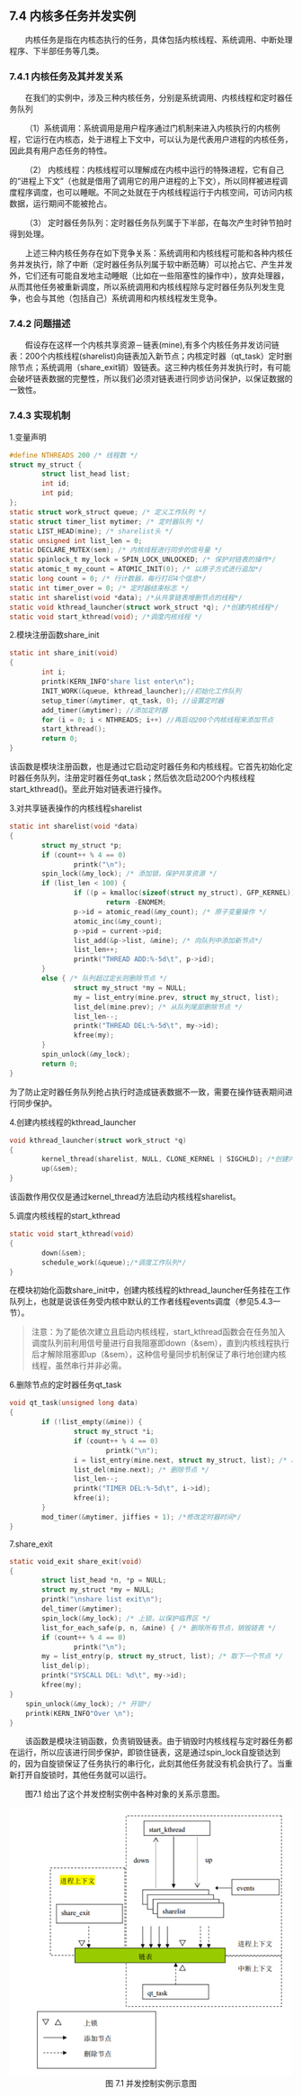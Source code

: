 ## 7.4 内核多任务并发实例

&emsp;&emsp;内核任务是指在内核态执行的任务，具体包括内核线程、系统调用、中断处理程序、下半部任务等几类。

### 7.4.1 内核任务及其并发关系

&emsp;&emsp;在我们的实例中，涉及三种内核任务，分别是系统调用、内核线程和定时器任务队列

&emsp;&emsp;（1）系统调用：系统调用是用户程序通过门机制来进入内核执行的内核例程，它运行在内核态，处于进程上下文中，可以认为是代表用户进程的内核任务，因此具有用户态任务的特性。

&emsp;&emsp;（2） 内核线程：内核线程可以理解成在内核中运行的特殊进程，它有自己的“进程上下文”（也就是借用了调用它的用户进程的上下文），所以同样被进程调度程序调度，也可以睡眠。不同之处就在于内核线程运行于内核空间，可访问内核数据，运行期间不能被抢占。

&emsp;&emsp;（3） 定时器任务队列：定时器任务队列属于下半部，在每次产生时钟节拍时得到处理。

&emsp;&emsp;上述三种内核任务存在如下竞争关系：系统调用和内核线程可能和各种内核任务并发执行，除了中断（定时器任务队列属于软中断范畴）可以抢占它、产生并发外，它们还有可能自发地主动睡眠（比如在一些阻塞性的操作中），放弃处理器，从而其他任务被重新调度，所以系统调用和内核线程除与定时器任务队列发生竞争，也会与其他（包括自己）系统调用和内核线程发生竞争。

### 7.4.2 问题描述

&emsp;&emsp;假设存在这样一个内核共享资源－链表(mine),有多个内核任务并发访问链表：200个内核线程(sharelist)向链表加入新节点；内核定时器（qt\_task）定时删除节点；系统调用（share\_exit销）毁链表。这三种内核任务并发执行时，有可能会破坏链表数据的完整性，所以我们必须对链表进行同步访问保护，以保证数据的一致性。

### 7.4.3 实现机制

1.变量声明

```c
#define NTHREADS 200 /* 线程数 */
struct my_struct {
        struct list_head list;
        int id;
        int pid;
};
static struct work_struct queue; /* 定义工作队列 */
static struct timer_list mytimer; /* 定时器队列 */
static LIST_HEAD(mine); /* sharelist头 */
static unsigned int list_len = 0;
static DECLARE_MUTEX(sem); /* 内核线程进行同步的信号量 */
static spinlock_t my_lock = SPIN_LOCK_UNLOCKED; /* 保护对链表的操作*/
static atomic_t my_count = ATOMIC_INIT(0); /* 以原子方式进行追加*/
static long count = 0; /* 行计数器，每行打印4个信息*/
static int timer_over = 0; /* 定时器结束标志 */
static int sharelist(void *data); /*从共享链表增删节点的线程*/
static void kthread_launcher(struct work_struct *q); /*创建内核线程*/
static void start_kthread(void); /*调度内核线程 */
```
2.模块注册函数share\_init
```c
static int share_init(void)
{
        int i;
        printk(KERN_INFO"share list enter\n");
        INIT_WORK(&queue, kthread_launcher);//初始化工作队列
        setup_timer(&mytimer, qt_task, 0); //设置定时器
        add_timer(&mytimer); //添加定时器
        for (i = 0; i < NTHREADS; i++) //再启动200个内核线程来添加节点
        start_kthread();
        return 0;
}
```
该函数是模块注册函数，也是通过它启动定时器任务和内核线程。它首先初始化定时器任务队列，注册定时器任务qt\_task；然后依次启动200个内核线程start\_kthread()。至此开始对链表进行操作。

3.对共享链表操作的内核线程sharelist
```c
static int sharelist(void *data)
{
        struct my_struct *p;
        if (count++ % 4 == 0)
                printk("\n");
        spin_lock(&my_lock); /* 添加锁，保护共享资源 */
        if (list_len < 100) {
                if ((p = kmalloc(sizeof(struct my_struct), GFP_KERNEL)) == NULL)
                        return -ENOMEM;
                p->id = atomic_read(&my_count); /* 原子变量操作 */
                atomic_inc(&my_count);
                p->pid = current->pid;
                list_add(&p->list, &mine); /* 向队列中添加新节点*/
                list_len++;
                printk("THREAD ADD:%-5d\t", p->id);
        } 
        else { /* 队列超过定长则删除节点 */
                struct my_struct *my = NULL;
                my = list_entry(mine.prev, struct my_struct, list);
                list_del(mine.prev); /* 从队列尾部删除节点 */
                list_len--;
                printk("THREAD DEL:%-5d\t", my->id);
                kfree(my);
        }
        spin_unlock(&my_lock);
        return 0;
}
```
为了防止定时器任务队列抢占执行时造成链表数据不一致，需要在操作链表期间进行同步保护。

4.创建内核线程的kthread\_launcher
```c
void kthread_launcher(struct work_struct *q)
{
        kernel_thread(sharelist, NULL, CLONE_KERNEL | SIGCHLD); /*创建内核线程*/
        up(&sem);
}
```
该函数作用仅仅是通过kernel\_thread方法启动内核线程sharelist。

5.调度内核线程的start\_kthread
```c
static void start_kthread(void)
{
        down(&sem);
        schedule_work(&queue);/*调度工作队列*/
}
```
在模块初始化函数share\_init中，创建内核线程的kthread\_launcher任务挂在工作队列上，也就是说该任务受内核中默认的工作者线程events调度（参见5.4.3一节）。

>注意：为了能依次建立且启动内核线程，start\_kthread函数会在任务加入调度队列前利用信号量进行自我阻塞即down（&sem），直到内核线程执行后才解除阻塞即up（&sem），这种信号量同步机制保证了串行地创建内核线程，虽然串行并非必需。

6.删除节点的定时器任务qt\_task
```c
void qt_task(unsigned long data)
{
        if (!list_empty(&mine)) {
                struct my_struct *i;
                if (count++ % 4 == 0)
                        printk("\n");
                i = list_entry(mine.next, struct my_struct, list); /* 取下一个节点 */
                list_del(mine.next); /* 删除节点 */
                list_len--;
                printk("TIMER DEL:%-5d\t", i->id);
                kfree(i);
        }
        mod_timer(&mytimer, jiffies + 1); /*修改定时器时间*/
}
```
7.share\_exit
```c
static void_exit share_exit(void)
{
        struct list_head *n, *p = NULL;
        struct my_struct *my = NULL;
        printk("\nshare list exit\n");
        del_timer(&mytimer);
        spin_lock(&my_lock); /* 上锁，以保护临界区 */
        list_for_each_safe(p, n, &mine) { /* 删除所有节点，销毁链表 */
        if (count++ % 4 == 0)
                printk("\n");
        my = list_entry(p, struct my_struct, list); /* 取下一个节点 */
        list_del(p);
        printk("SYSCALL DEL: %d\t", my->id);
        kfree(my);
}
	spin_unlock(&my_lock); /* 开锁*/
	printk(KERN_INFO"Over \n");
}
```
&emsp;&emsp;该函数是模块注销函数，负责销毁链表。由于销毁时内核线程与定时器任务都在运行，所以应该进行同步保护，即锁住链表，这是通过spin\_lock自旋锁达到的，因为自旋锁保证了任务执行的串行化，此刻其他任务就没有机会执行了。当重新打开自旋锁时，其他任务就可以运行。

&emsp;&emsp;图7.1 给出了这个并发控制实例中各种对象的关系示意图。
<div align=center>
<img src="图7_1.png">
</div>
<div align=center>
图 7.1 并发控制实例示意图	
</div>
